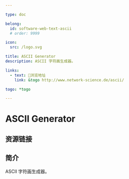 ```yaml
---

type: doc

belong:
  id: software-web-text-ascii
  # order: 9999

icon:
  src: /logo.svg

title: ASCII Generator
description: ASCII 字符画生成器。

links:
  - text: 🧰浏览地址
    link: &togo http://www.network-science.de/ascii/

togo: *togo

---
```


<ShowLogo />

# ASCII Generator

<ShowBreadcrumb />

## 资源链接

<ShowLinks />

## 简介

ASCII 字符画生成器。